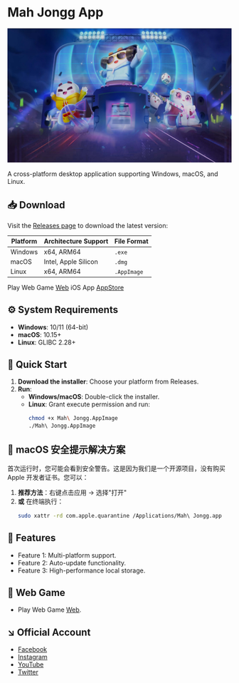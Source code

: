 # Mah Jongg App

![Banner](https://github.com/Mahj4Fun/MahJongg4fun/blob/main/banner.jpg) <!-- Replace with project banner -->

A cross-platform desktop application supporting Windows, macOS, and Linux.

## 📥 Download

Visit the [Releases page](https://github.com/Mahj4Fun/MahJongg4fun/releases) to download the latest version:

| Platform   | Architecture Support | File Format   |
|------------|----------------------|---------------|
| Windows    | x64, ARM64           | `.exe`        |
| macOS      | Intel, Apple Silicon | `.dmg`        |
| Linux      | x64, ARM64           | `.AppImage`   |

Play Web Game [Web](https://www.mahjongg4fun.com)
iOS App [AppStore](https://apps.apple.com/app/id6746219026)

## ⚙️ System Requirements

- ​**Windows**: 10/11 (64-bit)
- ​**macOS**: 10.15+
- ​**Linux**: GLIBC 2.28+

## 🚀 Quick Start

1. ​**Download the installer**: Choose your platform from Releases.
2. ​**Run**:
   - ​**Windows/macOS**: Double-click the installer.
   - ​**Linux**: Grant execute permission and run:
     ```bash
     chmod +x Mah\ Jongg.AppImage
     ./Mah\ Jongg.AppImage
     ```
## 🚀 macOS 安全提示解决方案

首次运行时，您可能会看到安全警告。这是因为我们是一个开源项目，没有购买 Apple 开发者证书。您可以：

1. ​**推荐方法**​：右键点击应用 → 选择"打开"
2. ​**或**​ 在终端执行：
   ```bash
   sudo xattr -rd com.apple.quarantine /Applications/Mah\ Jongg.app
   
## 📖 Features

- Feature 1: Multi-platform support.
- Feature 2: Auto-update functionality.
- Feature 3: High-performance local storage.

## 🔄 Web Game

- Play Web Game [Web](https://www.mahjongg4fun.com).

## ↘️ Official Account

- [Facebook](https://www.facebook.com/MahJongg4Fun)
- [Instagram](https://www.instagram.com/mahj4fun/)
- [YouTube](https://www.youtube.com/@MahJongg4Fun)
- [Twitter](https://twitter.com/FunMah97331)
